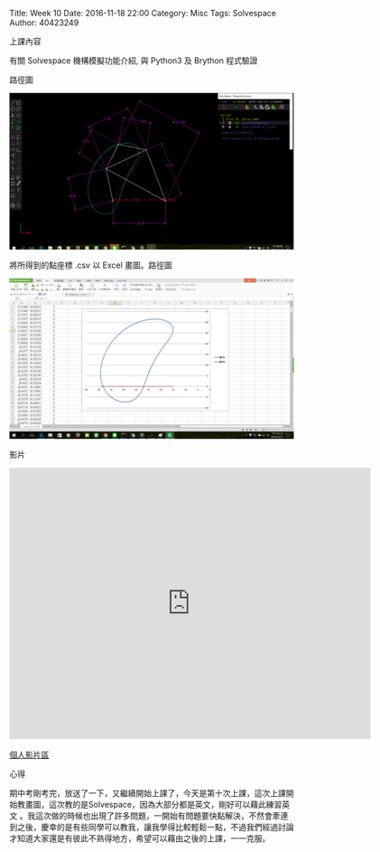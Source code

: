 Title: Week 10
Date: 2016-11-18 22:00
Category: Misc
Tags: Solvespace
Author: 40423249

上課內容

<!-- PELICAN_END_SUMMARY -->


<p>有關 Solvespace 機構模擬功能介紹, 與 Python3 及 Brython 程式驗證<p>

<p>路徑圖</p>

<img src="../data/image/W10-1.png" width="800" />


<p>將所得到的點座標 .csv 以 Excel 畫圖。路徑圖</p>

<img src="../data/image/W10-2.png" width="800" />




<p>影片</p>

<iframe src="https://player.vimeo.com/video/198369023" width="640" height="480" frameborder="0" webkitallowfullscreen mozallowfullscreen allowfullscreen></iframe>





<p><a href="https://vimeo.com/user60053503">個人影片區</a></p>







<p>心得<p>

期中考剛考完，放送了一下，又繼續開始上課了，今天是第十次上課，這次上課開始教畫圖，這次教的是Solvespace，因為大部分都是英文，剛好可以藉此練習英文 。我這次做的時候也出現了許多問題，一開始有問題要快點解決，不然會牽連到之後，慶幸的是有些同學可以教我，讓我學得比較輕鬆一點，不過我們經過討論才知道大家還是有彼此不熟得地方，希望可以藉由之後的上課，一一克服。
